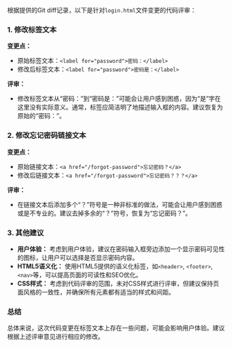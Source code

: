 根据提供的Git diff记录，以下是针对`login.html`文件变更的代码评审：

### 1. 修改标签文本

**变更点：**
- 原始标签文本：`<label for="password">密码：</label>`
- 修改后标签文本：`<label for="password">密码是：</label>`

**评审：**
- 修改标签文本从“密码：”到“密码是：”可能会让用户感到困惑，因为“是”字在这里没有实际意义。通常，标签应简洁明了地描述输入框的内容。建议恢复为原始的“密码：”。

### 2. 修改忘记密码链接文本

**变更点：**
- 原始链接文本：`<a href="/forgot-password">忘记密码？</a>`
- 修改后链接文本：`<a href="/forgot-password">忘记密码？？？</a>`

**评审：**
- 在链接文本后添加多个“？”符号是一种非标准的做法，可能会让用户感到困惑或是不专业的。建议去掉多余的“？”符号，恢复为“忘记密码？”。

### 3. 其他建议

- **用户体验：** 考虑到用户体验，建议在密码输入框旁边添加一个显示密码可见性的图标，让用户可以选择是否显示密码内容。
- **HTML5语义化：** 使用HTML5提供的语义化标签，如`<header>`, `<footer>`, `<nav>`等，可以提高页面的可读性和SEO优化。
- **CSS样式：** 考虑到代码评审的范围，未对CSS样式进行评审，但建议保持页面风格的一致性，并确保所有元素都有适当的样式和间距。

### 总结

总体来说，这次代码变更在标签文本上存在一些问题，可能会影响用户体验。建议根据上述评审意见进行相应的修改。